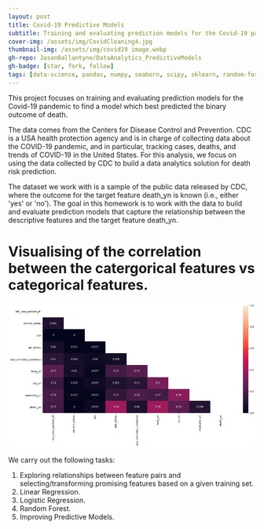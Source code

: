```yaml
---
layout: post
title: Covid-19 Predictive Models
subtitle: Training and evaluating prediction models for the Covid-19 pandemic
cover-img: /assets/img/CovidCleaning4.jpg
thumbnail-img: /assets/img/covid19 image.webp
gh-repo: JasonBallantyne/DataAnalytics_PredictiveModels
gh-badge: [star, fork, follow]
tags: [data-science, pandas, numpy, seaborn, scipy, sklearn, random-forest, linear-regression, logistic-regression]
---
```


This project focuses on training and evaluating prediction models for the Covid-19 pandemic to find a model which best predicted the binary outcome of death. 

The data comes from the Centers for Disease Control and Prevention. CDC is a USA health protection agency and is in charge of collecting data about the COVID-19 pandemic, and in particular, tracking cases, deaths, and trends of COVID-19 in the United States. 
For this analysis, we focus on using the data collected by CDC to build a data analytics solution for death risk prediction.

The dataset we work with is a sample of the public data released by CDC, where the outcome for the target feature death_yn is known (i.e., either 'yes' or 'no').
The goal in this homework is to work with the data to build and evaluate prediction models that capture the relationship between the descriptive features and the target feature death_yn.

# Visualising of the correlation between the catergorical features vs categorical features. 

![png](/assets/img/CovidHeatMap.png)


We carry out the following tasks:
1. Exploring relationships between feature pairs and selecting/transforming promising features based on a given training set.
2. Linear Regression.
3. Logistic Regression.
4. Random Forest.
5. Improving Predictive Models.
